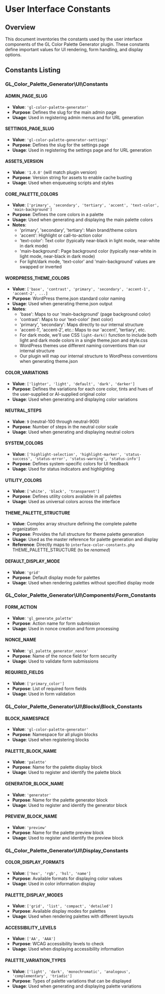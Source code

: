 # User Interface Constants

## Overview
This document inventories the constants used by the user interface components of the GL Color Palette Generator plugin. These constants define important values for UI rendering, form handling, and display options.

## Constants Listing

### GL_Color_Palette_Generator\UI\Constants

#### ADMIN_PAGE_SLUG
- **Value**: `'gl-color-palette-generator'`
- **Purpose**: Defines the slug for the main admin page
- **Usage**: Used in registering admin menus and for URL generation

#### SETTINGS_PAGE_SLUG
- **Value**: `'gl-color-palette-generator-settings'`
- **Purpose**: Defines the slug for the settings page
- **Usage**: Used in registering the settings page and for URL generation

#### ASSETS_VERSION
- **Value**: `'1.0.0'` (will match plugin version)
- **Purpose**: Version string for assets to enable cache busting
- **Usage**: Used when enqueueing scripts and styles

#### CORE_PALETTE_COLORS
- **Value**: `['primary', 'secondary', 'tertiary', 'accent', 'text-color', 'main-background']`
- **Purpose**: Defines the core colors in a palette
- **Usage**: Used when generating and displaying the main palette colors
- **Notes**:
  - 'primary', 'secondary', 'tertiary': Main brand/theme colors
  - 'accent': Highlight or call-to-action color
  - 'text-color': Text color (typically near-black in light mode, near-white in dark mode)
  - 'main-background': Page background color (typically near-white in light mode, near-black in dark mode)
  - For light/dark mode, 'text-color' and 'main-background' values are swapped or inverted

#### WORDPRESS_THEME_COLORS
- **Value**: `['base', 'contrast', 'primary', 'secondary', 'accent-1', 'accent-2', ...]`
- **Purpose**: WordPress theme.json standard color naming
- **Usage**: Used when generating theme.json output
- **Notes**:
  - 'base': Maps to our 'main-background' (page background color)
  - 'contrast': Maps to our 'text-color' (text color)
  - 'primary', 'secondary': Maps directly to our internal structure
  - 'accent-1', 'accent-2', etc.: Maps to our 'accent', 'tertiary', etc.
  - For dark mode, we'll use CSS `light-dark()` function to include both light and dark mode colors in a single theme.json and style.css
  - WordPress themes use different naming conventions than our internal structure
  - Our plugin will map our internal structure to WordPress conventions when generating theme.json

#### COLOR_VARIATIONS
- **Value**: `['lighter', 'light', 'default', 'dark', 'darker']`
- **Purpose**: Defines the variations for each core color, tints and hues of the user-supplied or AI-supplied original color
- **Usage**: Used when generating and displaying color variations

#### NEUTRAL_STEPS
- **Value**: `9` (neutral-100 through neutral-900)
- **Purpose**: Number of steps in the neutral color scale
- **Usage**: Used when generating and displaying neutral colors

#### SYSTEM_COLORS
- **Value**: `['highlight-selection', 'highlight-marker', 'status-success', 'status-error', 'status-warning', 'status-info']`
- **Purpose**: Defines system-specific colors for UI feedback
- **Usage**: Used for status indicators and highlighting

#### UTILITY_COLORS
- **Value**: `['white', 'black', 'transparent']`
- **Purpose**: Defines utility colors available in all palettes
- **Usage**: Used as universal colors across the interface

#### THEME_PALETTE_STRUCTURE
- **Value**: Complex array structure defining the complete palette organization
- **Purpose**: Provides the full structure for theme palette generation
- **Usage**: Used as the master reference for palette generation and display
- **Reference**: Directly maps to `interface-color-constants.php` THEME_PALETTE_STRUCTURE (to be *renamed*)

#### DEFAULT_DISPLAY_MODE
- **Value**: `'grid'`
- **Purpose**: Default display mode for palettes
- **Usage**: Used when rendering palettes without specified display mode

### GL_Color_Palette_Generator\UI\Components\Form_Constants

#### FORM_ACTION
- **Value**: `'gl_generate_palette'`
- **Purpose**: Action name for form submission
- **Usage**: Used in nonce creation and form processing

#### NONCE_NAME
- **Value**: `'gl_palette_generator_nonce'`
- **Purpose**: Name of the nonce field for form security
- **Usage**: Used to validate form submissions

#### REQUIRED_FIELDS
- **Value**: `['primary_color']`
- **Purpose**: List of required form fields
- **Usage**: Used in form validation

### GL_Color_Palette_Generator\UI\Blocks\Block_Constants

#### BLOCK_NAMESPACE
- **Value**: `'gl-color-palette-generator'`
- **Purpose**: Namespace for all plugin blocks
- **Usage**: Used when registering blocks

#### PALETTE_BLOCK_NAME
- **Value**: `'palette'`
- **Purpose**: Name for the palette display block
- **Usage**: Used to register and identify the palette block

#### GENERATOR_BLOCK_NAME
- **Value**: `'generator'`
- **Purpose**: Name for the palette generator block
- **Usage**: Used to register and identify the generator block

#### PREVIEW_BLOCK_NAME
- **Value**: `'preview'`
- **Purpose**: Name for the palette preview block
- **Usage**: Used to register and identify the preview block

### GL_Color_Palette_Generator\UI\Display_Constants

#### COLOR_DISPLAY_FORMATS
- **Value**: `['hex', 'rgb', 'hsl', 'name']`
- **Purpose**: Available formats for displaying color values
- **Usage**: Used in color information display

#### PALETTE_DISPLAY_MODES
- **Value**: `['grid', 'list', 'compact', 'detailed']`
- **Purpose**: Available display modes for palettes
- **Usage**: Used when rendering palettes with different layouts

#### ACCESSIBILITY_LEVELS
- **Value**: `['AA', 'AAA']`
- **Purpose**: WCAG accessibility levels to check
- **Usage**: Used when displaying accessibility information

#### PALETTE_VARIATION_TYPES
- **Value**: `['light', 'dark', 'monochromatic', 'analogous', 'complementary', 'triadic']`
- **Purpose**: Types of palette variations that can be displayed
- **Usage**: Used when generating and displaying palette variations

